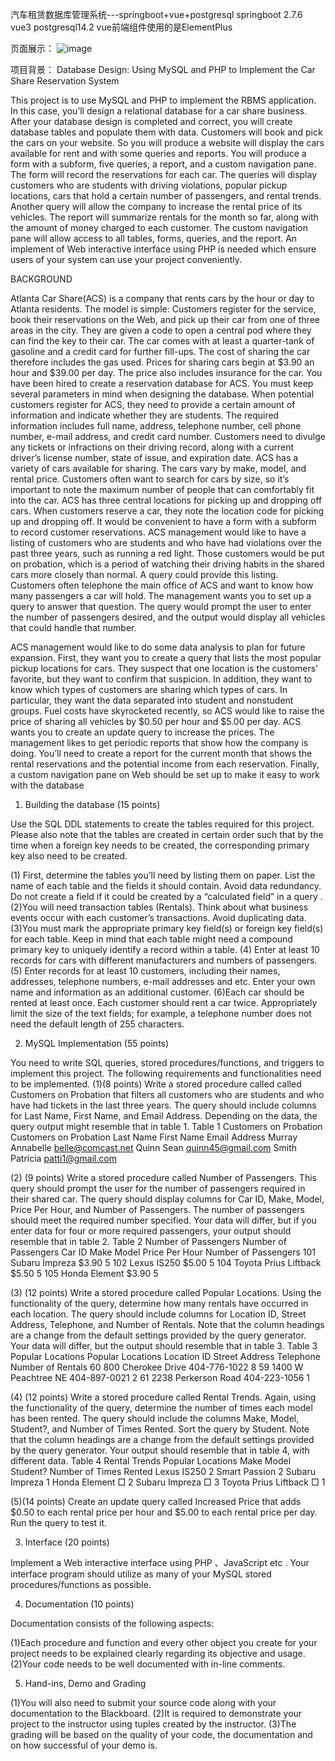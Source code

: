汽车租赁数据库管理系统---springboot+vue+postgresql
springboot 2.7.6
vue3
postgresql14.2
vue前端组件使用的是ElementPlus

页面展示：
![image](https://github.com/vivia12/--springboot-vue/assets/105705567/75547d15-2e7c-4093-b4ef-87f4f4d9b262)



项目背景：
Database Design: Using MySQL and PHP to
Implement the Car Share Reservation System

This project is to use MySQL and PHP to implement the RBMS application. In this case, you’ll design a relational database for a car share business. After your database design is completed and correct, you will create database tables and populate them with data. Customers will book and pick the cars on your website. So you will produce a website will display the cars available for rent and with some queries and reports. You will produce a form with a subform, five queries, a report, and a custom navigation pane. The form will record the reservations for each car. The queries will display customers who are students with driving violations, popular pickup locations, cars that hold a certain number of passengers, and rental trends. Another query will allow the company to increase the rental price of its vehicles. The report will summarize rentals for the month so far, along with the amount of money charged to each customer. The custom navigation pane will allow access to all tables, forms, queries, and the report. An implement of Web interactive interface using PHP is needed which ensure users of your system can use your project conveniently.


BACKGROUND

Atlanta Car Share(ACS) is a company that rents cars by the hour or day to Atlanta residents. The model is simple: Customers register for the service, book their reservations on the Web, and pick up their car from one of three areas in the city. They are given a code to open a central pod where they can find the key to their car. The car comes with at least a quarter-tank of gasoline and a credit card for further fill-ups. The cost of sharing the car therefore includes the gas used. Prices for sharing cars begin at $3.90 an hour and $39.00 per day. The price also includes insurance for the car. 
You have been hired to create a reservation database for ACS. You must keep several parameters in mind when designing the database. When potential customers register for ACS, they need to provide a certain amount of information and indicate whether they are students. The required information includes full name, address, telephone number, cell phone number, e-mail address, and credit card number. Customers need to divulge any tickets or infractions on their driving record, along with a current driver’s license number, state of issue, and expiration date.
ACS has a variety of cars available for sharing. The cars vary by make, model, and rental price. Customers often want to search for cars by size, so it’s important to note the maximum number of people that can comfortably fit into the car. ACS has three central locations for picking up and dropping off cars. When customers reserve a car, they note the location code for picking up and dropping off. It would be convenient to have a form with a subform to record customer reservations.
ACS management would like to have a listing of customers who are students and who have had violations over the past three years, such as running a red light. Those customers would be put on probation, which is a period of watching their driving habits in the shared cars more closely than normal. A query could provide this listing.
Customers often telephone the main office of ACS and want to know how many passengers a car will hold. The management wants you to set up a query to answer that question. The query would prompt the user to enter the number of passengers desired, and the output would display all vehicles that could handle that number.

ACS management would like to do some data analysis to plan for future expansion. First, they want you to create a query that lists the most popular pickup locations for cars. They suspect that one location is the customers’ favorite, but they want to confirm that suspicion. In addition, they want to know which types of customers are sharing which types of cars. In particular, they want the data separated into student and nonstudent groups.
Fuel costs have skyrocketed recently, so ACS would like to raise the price of sharing all vehicles by $0.50 per hour and $5.00 per day. ACS wants you to create an update query to increase the prices. The management likes to get periodic reports that show how the company is doing. You’ll need to create a report for the current month that shows the rental reservations and the potential income from each reservation. Finally, a custom navigation pane on Web should be set up to make it easy to work with the database
1.  Building the database (15 points)

Use the SQL DDL statements to create the tables required for this project. Please also note that the tables are created in certain order such that by the time when a foreign key needs to be created, the corresponding primary key also need to be created.

(1) First, determine the tables you’ll need by listing them on paper. List the name of each table and
the fields it should contain. Avoid data redundancy. Do not create a field if it could be created by
a “calculated field” in a query .
(2)You will need transaction tables (Rentals). Think about what business events occur with each customer’s transactions. Avoid duplicating data.
(3)You must mark the appropriate primary key field(s) or foreign key field(s) for each table.
Keep in mind that each table might need a compound primary key to uniquely identify a record within a table.
(4) Enter at least 10 records for cars with different manufacturers and numbers of passengers.
(5) Enter records for at least 10 customers, including their names, addresses, telephone numbers,
e-mail addresses and etc. Enter your own name and information as an additional customer.
(6)Each car should be rented at least once. Each customer should rent a car twice. Appropriately limit the size of the text fields; for example, a telephone number does not need the default length of 255 characters.

2.  MySQL Implementation (55 points)

You need to write SQL queries, stored procedures/functions, and triggers to implement this project. The following requirements and functionalities need to be implemented.
(1)(8 points) Write a stored procedure called called Customers on Probation that filters all customers who are students and who have had tickets in the last three years. The query should include columns for Last Name, First Name, and Email Address. Depending on the data, the query output might resemble that in table 1.
Table 1 Customers on Probation
Customers on Probation
Last Name	First Name	Email Address
Murray	Annabelle	belle@comcast.net
Quinn	Sean	quinn45@gmail.com
Smith	Patricia	patti1@gmail.com


(2) (9 points) Write a stored procedure called Number of Passengers. This query should prompt the user for the number of passengers required in their shared car. The query should display columns for Car ID, Make, Model, Price Per Hour, and Number of Passengers. The number of passengers should meet the required number specified. Your data will differ, but if you enter data for four or more required passengers, your output should resemble that in table 2.
Table 2  Number of Passengers
Number of Passengers
Car ID	Make	Model	Price Per Hour	Number of Passengers
101	Subaru	Impreza	$3.90	5
102	Lexus	IS250	$5.00	5
104	Toyota	Prius Liftback	$5.50	5
105	Honda	Element	$3.90	5


(3) (12 points) Write a stored procedure called Popular Locations. Using the functionality of the query, determine how many rentals have occurred in each location. The query should include columns for Location ID, Street Address, Telephone, and Number of Rentals. Note that the column headings are a change from the default settings provided by the query generator. Your data will differ, but the output should resemble that in table 3. 
Table 3  Popular Locations
Popular Locations
Location ID	Street Address	Telephone	Number of Rentals
60	800 Cherokee Drive	404-776-1022	8
59	1400 W Peachtree NE	404-897-0021	2
61	2238 Perkerson Road	404-223-1056	1



(4) (12 points) Write a stored procedure called Rental Trends. Again, using the functionality of the query, determine the number of times each model has been rented. The query should include the columns Make, Model, Student?, and Number of Times Rented. Sort the query by Student. Note that the column headings are a change from the default settings provided by the query generator. Your output should resemble that in table 4, with different data. 
Table 4 Rental Trends
Popular Locations
Make	Model	Student?	Number of Times Rented
Lexus	IS250		2
Smart	Passion		2
Subaru	Impreza		1
Honda	Element	□	2
Subaru	Impreza	□	3
Toyota	Prius Liftback	□	1


(5)(14 points) Create an update query called Increased Price that adds $0.50 to each rental price per hour and $5.00 to each rental price per day. Run the query to test it.

3. Interface (20 points) 
 
Implement a Web interactive interface using PHP 、JavaScript etc . Your interface program should utilize as many of your MySQL stored procedures/functions as possible.

4. Documentation (10 points)

Documentation consists of the following aspects:

(1)Each procedure and function and every other object you create for your project needs to be explained clearly regarding its objective and usage.
(2)Your code needs to be well documented with in-line comments.

5.  Hand-ins, Demo and Grading 

(1)You will also need to submit your source code along with your documentation to the Blackboard.
(2)It is required to demonstrate your project to the instructor using tuples created by the instructor. 
(3)The grading will be based on the quality of your code, the documentation and on how successful of your demo is.
